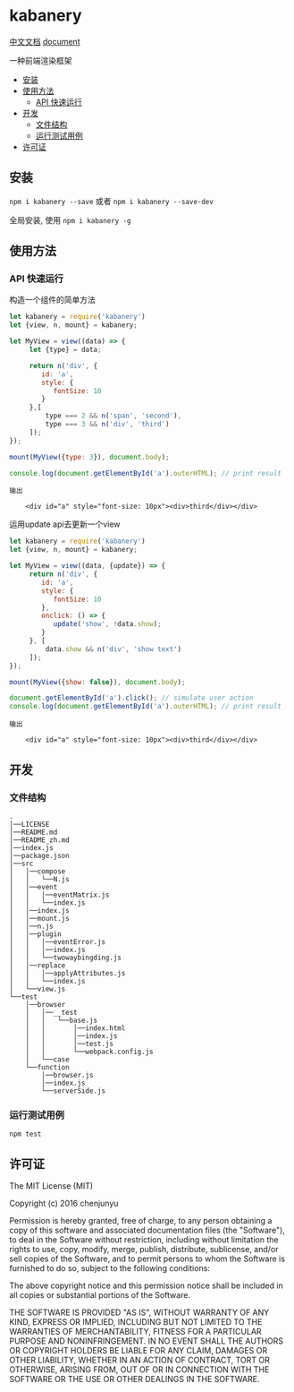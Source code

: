 # kabanery

[中文文档](./README_zh.md)   [document](./README.md)

一种前端渲染框架
- [安装](#%E5%AE%89%E8%A3%85)
- [使用方法](#%E4%BD%BF%E7%94%A8%E6%96%B9%E6%B3%95)
  * [API 快速运行](#api-%E5%BF%AB%E9%80%9F%E8%BF%90%E8%A1%8C)
- [开发](#%E5%BC%80%E5%8F%91)
  * [文件结构](#%E6%96%87%E4%BB%B6%E7%BB%93%E6%9E%84)
  * [运行测试用例](#%E8%BF%90%E8%A1%8C%E6%B5%8B%E8%AF%95%E7%94%A8%E4%BE%8B)
- [许可证](#%E8%AE%B8%E5%8F%AF%E8%AF%81)

## 安装

`npm i kabanery --save` 或者 `npm i kabanery --save-dev`

全局安装, 使用 `npm i kabanery -g`



## 使用方法








### API 快速运行

构造一个组件的简单方法

```js
let kabanery = require('kabanery')
let {view, n, mount} = kabanery;

let MyView = view((data) => {
     let {type} = data;

     return n('div', {
        id: 'a',
        style: {
           fontSize: 10
        }
     },[
         type === 2 && n('span', 'second'),
         type === 3 && n('div', 'third')
     ]);
});

mount(MyView({type: 3}), document.body);

console.log(document.getElementById('a').outerHTML); // print result
```

```
输出

    <div id="a" style="font-size: 10px"><div>third</div></div>

```

运用update api去更新一个view

```js
let kabanery = require('kabanery')
let {view, n, mount} = kabanery;

let MyView = view((data, {update}) => {
     return n('div', {
        id: 'a',
        style: {
           fontSize: 10
        },
        onclick: () => {
           update('show', !data.show);
        }
     }, [
         data.show && n('div', 'show text')
     ]);
});

mount(MyView({show: false}), document.body);

document.getElementById('a').click(); // simulate user action
console.log(document.getElementById('a').outerHTML); // print result
```

```
输出

    <div id="a" style="font-size: 10px"><div>third</div></div>

```


## 开发

### 文件结构

```
.    
│──LICENSE    
│──README.md    
│──README_zh.md    
│──index.js    
│──package.json    
│──src    
│   │──compose    
│   │   └──N.js    
│   │──event    
│   │   │──eventMatrix.js    
│   │   └──index.js    
│   │──index.js    
│   │──mount.js    
│   │──n.js    
│   │──plugin    
│   │   │──eventError.js    
│   │   │──index.js    
│   │   └──twowaybingding.js    
│   │──replace    
│   │   │──applyAttributes.js    
│   │   └──index.js    
│   └──view.js    
└──test    
    │──browser    
    │   │──__test    
    │   │   └──base.js    
    │   │       │──index.html    
    │   │       │──index.js    
    │   │       │──test.js    
    │   │       └──webpack.config.js    
    │   └──case    
    └──function    
        │──browser.js    
        │──index.js    
        └──serverSide.js     
```


### 运行测试用例

`npm test`

## 许可证

The MIT License (MIT)

Copyright (c) 2016 chenjunyu

Permission is hereby granted, free of charge, to any person obtaining a copy
of this software and associated documentation files (the "Software"), to deal
in the Software without restriction, including without limitation the rights
to use, copy, modify, merge, publish, distribute, sublicense, and/or sell
copies of the Software, and to permit persons to whom the Software is
furnished to do so, subject to the following conditions:

The above copyright notice and this permission notice shall be included in all
copies or substantial portions of the Software.

THE SOFTWARE IS PROVIDED "AS IS", WITHOUT WARRANTY OF ANY KIND, EXPRESS OR
IMPLIED, INCLUDING BUT NOT LIMITED TO THE WARRANTIES OF MERCHANTABILITY,
FITNESS FOR A PARTICULAR PURPOSE AND NONINFRINGEMENT. IN NO EVENT SHALL THE
AUTHORS OR COPYRIGHT HOLDERS BE LIABLE FOR ANY CLAIM, DAMAGES OR OTHER
LIABILITY, WHETHER IN AN ACTION OF CONTRACT, TORT OR OTHERWISE, ARISING FROM,
OUT OF OR IN CONNECTION WITH THE SOFTWARE OR THE USE OR OTHER DEALINGS IN THE
SOFTWARE.
